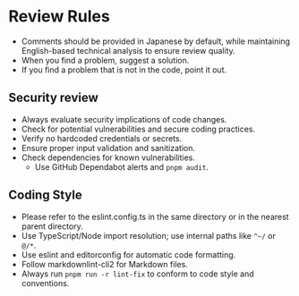 # Review Rules

- Comments should be provided in Japanese by default, while maintaining English-based technical analysis to ensure review quality.
- When you find a problem, suggest a solution.
- If you find a problem that is not in the code, point it out.

## Security review

- Always evaluate security implications of code changes.
- Check for potential vulnerabilities and secure coding practices.
- Verify no hardcoded credentials or secrets.
- Ensure proper input validation and sanitization.
- Check dependencies for known vulnerabilities.
  - Use GitHub Dependabot alerts and `pnpm audit`.

## Coding Style

- Please refer to the eslint.config.ts in the same directory or in the nearest parent directory.
- Use TypeScript/Node import resolution; use internal paths like `^~/` or `@/*`.
- Use eslint and editorconfig for automatic code formatting.
- Follow markdownlint-cli2 for Markdown files.
- Always run `pnpm run -r lint-fix` to conform to code style and conventions.
